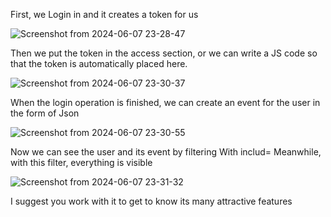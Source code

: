 First, we Login in and it creates a token for us

![Screenshot from 2024-06-07 23-28-47](https://github.com/Tahagithub1/event_management/assets/153533715/95146384-1b46-4bd0-8a7b-606a4b4182f8)

Then we put the token in the access section, or we can write a JS code so that the token is automatically placed here.

![Screenshot from 2024-06-07 23-30-37](https://github.com/Tahagithub1/event_management/assets/153533715/08481a42-bdb8-412d-9cd2-befe708cfe47)

When the login operation is finished, we can create an event for the user in the form of Json

![Screenshot from 2024-06-07 23-30-55](https://github.com/Tahagithub1/event_management/assets/153533715/38ca1d51-06c3-433c-a4cf-6ec7726a9e4d)

Now we can see the user and its event by filtering With includ=
Meanwhile, with this filter, everything is visible

![Screenshot from 2024-06-07 23-31-32](https://github.com/Tahagithub1/event_management/assets/153533715/11105067-1613-4511-aa18-82c6c1a0e694)

I suggest you work with it to get to know its many attractive features
